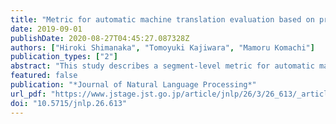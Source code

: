 ```yaml
---
title: "Metric for automatic machine translation evaluation based on pre-trained sentence embeddings"
date: 2019-09-01
publishDate: 2020-08-27T04:45:27.087328Z
authors: ["Hiroki Shimanaka", "Tomoyuki Kajiwara", "Mamoru Komachi"]
publication_types: ["2"]
abstract: "This study describes a segment-level metric for automatic machine translation evaluation (MTE). Although various MTE metrics have been proposed, most MTE metrics, including the current de facto standard BLEU, can handle only limited information for segment-level MTE. Therefore, we propose an MTE metric using pre-trained sentence embeddings in order to evaluate MT translation considering global information. In our proposed method, we obtain sentence embeddings of MT translation and reference translation using a sentence encoder pre-trained on a large corpus. Then, we estimate the translation quality by a regression model based on sentence embeddings of MT translation and reference translation as input. Our metric achieved state-of-the-art performance in segment-level metrics tasks for all to-English language pairs on the WMT dataset with human evaluation score."
featured: false
publication: "*Journal of Natural Language Processing*"
url_pdf: "https://www.jstage.jst.go.jp/article/jnlp/26/3/26_613/_article/-char/ja/"
doi: "10.5715/jnlp.26.613"
---
```


